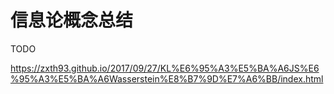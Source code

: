 # 信息论概念总结

TODO

https://zxth93.github.io/2017/09/27/KL%E6%95%A3%E5%BA%A6JS%E6%95%A3%E5%BA%A6Wasserstein%E8%B7%9D%E7%A6%BB/index.html
